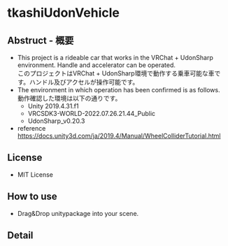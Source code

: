 # tkashiUdonVehicle
## Abstruct - 概要
  - This project is a rideable car that works in the VRChat + UdonSharp environment. Handle and accelerator can be operated.  
  このプロジェクトはVRChat + UdonSharp環境で動作する乗車可能な車です。ハンドル及びアクセルが操作可能です。
  - The environment in which operation has been confirmed is as follows.  
  動作確認した環境は以下の通りです。
    * Unity 2019.4.31.f1
    * VRCSDK3-WORLD-2022.07.26.21.44_Public
    * UdonSharp_v0.20.3
  - reference https://docs.unity3d.com/ja/2019.4/Manual/WheelColliderTutorial.html

## License
  - MIT License

## How to use
  - Drag&Drop unitypackage into your scene.

## Detail

